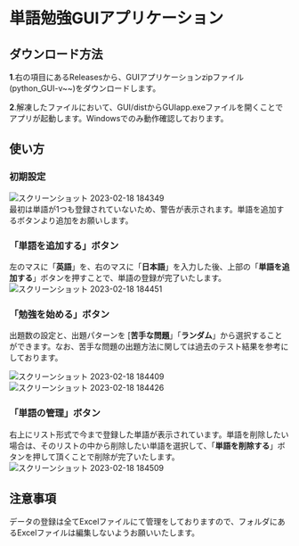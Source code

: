 # 単語勉強GUIアプリケーション
## ダウンロード方法
**1**.右の項目にあるReleasesから、GUIアプリケーションzipファイル(python_GUI-v~~)をダウンロードします。  
  
**2**.解凍したファイルにおいて、GUI/distからGUIapp.exeファイルを開くことでアプリが起動します。Windowsでのみ動作確認しております。
## 使い方

### 初期設定
![スクリーンショット 2023-02-18 184349](https://user-images.githubusercontent.com/69377531/219853653-b35a412c-246b-4681-afdb-9f10b52447bb.png)  
最初は単語が1つも登録されていないため、警告が表示されます。単語を追加するボタンより追加をお願いします。

### 「単語を追加する」ボタン
左のマスに「**英語**」を、右のマスに「**日本語**」を入力した後、上部の「**単語を追加する**」ボタンを押すことで、単語の登録が完了いたします。  
![スクリーンショット 2023-02-18 184451](https://user-images.githubusercontent.com/69377531/219853647-84b4198b-5992-4fba-a390-a1706d3f8af7.png)


### 「勉強を始める」ボタン
出題数の設定と、出題パターンを [**苦手な問題**」「**ランダム**」から選択することができます。なお、苦手な問題の出題方法に関しては過去のテスト結果を参考にしております。

![スクリーンショット 2023-02-18 184409](https://user-images.githubusercontent.com/69377531/219853651-99b3a221-9914-4673-8a11-6a1fbe7adc7e.png)
![スクリーンショット 2023-02-18 184426](https://user-images.githubusercontent.com/69377531/219853650-f0e4fd1e-a90b-442b-b098-2f15e2e0a478.png)
### 「単語の管理」ボタン
右上にリスト形式で今まで登録した単語が表示されています。単語を削除したい場合は、そのリストの中から削除したい単語を選択して、「**単語を削除する**」ボタンを押して頂くことで削除が完了いたします。
![スクリーンショット 2023-02-18 184509](https://user-images.githubusercontent.com/69377531/219853657-48d3f586-ec8a-43f8-8aa6-c27bb27c9ec4.png)
## 注意事項
データの登録は全てExcelファイルにて管理をしておりますので、フォルダにあるExcelファイルは編集しないようお願いいたします。


